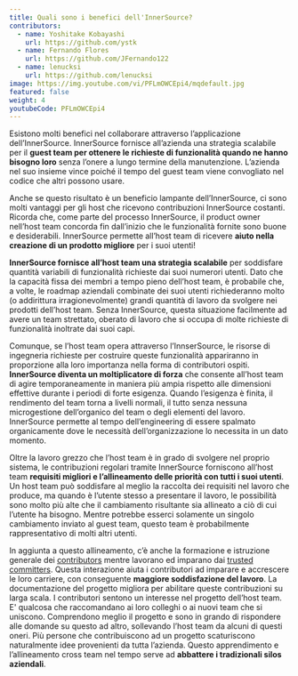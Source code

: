 ```yaml
---
title: Quali sono i benefici dell'InnerSource?
contributors:
  - name: Yoshitake Kobayashi
    url: https://github.com/ystk
  - name: Fernando Flores
    url: https://github.com/JFernando122
  - name: lenucksi
    url: https://github.com/lenucksi
image: https://img.youtube.com/vi/PFLmOWCEpi4/mqdefault.jpg
featured: false
weight: 4
youtubeCode: PFLmOWCEpi4
---
```

<div class="paragraph">
<p>Esistono molti benefici nel collaborare attraverso l&#8217;applicazione dell&#8217;InnerSource.
InnerSource fornisce all&#8217;azienda una strategia scalabile per il <strong>guest team per ottenere le richieste di funzionalità quando ne hanno bisogno loro</strong> senza l&#8217;onere a lungo termine della manutenzione.
L&#8217;azienda nel suo insieme vince poiché il tempo del guest team viene convogliato nel codice che altri possono usare.</p>
</div>
<div class="paragraph">
<p>Anche se questo risultato è un beneficio lampante dell&#8217;InnerSource, ci sono molti vantaggi per gli host che ricevono contribuzioni InnerSource costanti.
Ricorda che, come parte del processo InnerSource, il product owner nell&#8217;host team concorda fin dall&#8217;inizio che le funzionalità fornite sono buone e desiderabili.
InnerSource permette all&#8217;host team di ricevere <strong>aiuto nella creazione di un prodotto migliore</strong> per i suoi utenti!</p>
</div>
<div class="paragraph">
<p><strong>InnerSource fornisce all&#8217;host team una strategia scalabile</strong> per soddisfare quantità variabili di funzionalità richieste dai suoi numerori utenti.
Dato che la capacità fissa dei membri a tempo pieno dell&#8217;host team, è probabile che, a volte, le roadmap aziendali combinate dei suoi utenti richiederanno molto (o addirittura irragionevolmente) grandi quantità di lavoro da svolgere nei prodotti dell&#8217;host team.
Senza InnerSource, questa situazione facilmente ad avere un team strettato, oberato di lavoro che si occupa di molte richieste di funzionalità inoltrate dai suoi capi.</p>
</div>
<div class="paragraph">
<p>Comunque, se l&#8217;host team opera attraverso l&#8217;InnserSource, le risorse di ingegneria richieste per costruire queste funzionalità appariranno in proporzione alla loro importanza nella forma di contributori ospiti.
<strong>InnerSource diventa un moltiplicatore di forza</strong>  che consente all&#8217;host team di agire temporaneamente in maniera più ampia rispetto alle dimensioni effettive durante i periodi di forte esigenza.
Quando l&#8217;esigenza è finita, il rendimento del team torna a livelli normali, il tutto senza nessuna microgestione dell&#8217;organico del team o degli elementi del lavoro.
InnerSource permette al tempo dell&#8217;engineering di essere spalmato organicamente dove le necessità dell&#8217;organizzazione lo necessita in un dato momento.</p>
</div>
<div class="paragraph">
<p>Oltre la lavoro grezzo che l&#8217;host team è in grado di svolgere nel proprio sistema, le contribuzioni regolari tramite InnerSource forniscono all&#8217;host team <strong>requisiti migliori e l&#8217;allineamento delle priorità con tutti i suoi utenti</strong>.
Un host team può soddisfare al meglio la raccolta dei requisiti nel lavoro che produce, ma quando è l&#8217;utente stesso a presentare il lavoro, le possibilità sono molto più alte che il cambiamento risultante sia allineato a ciò di cui l&#8217;utente ha bisogno.
Mentre potrebbe esserci solamente un singolo cambiamento inviato al guest team, questo team è probabilmente rappresentativo di molti altri utenti.</p>
</div>
<div class="paragraph">
<p>In aggiunta a questo allineamento, c&#8217;è anche la formazione e istruzione generale dei <a href="https://innersourcecommons.org/learn/learning-path/contributor">contributors</a> mentre lavorano ed imparano dai <a href="https://innersourcecommons.org/learn/learning-path/trusted-committer">trusted committers</a>.
Questa interazione aiuta i contributori ad imparare e accrescere le loro carriere, con conseguente <strong>maggiore soddisfazione del lavoro</strong>.
La documentazione del progetto migliora per abilitare queste contribuzioni su larga scala.
I contributori sentono un interesse nel progetto dell&#8217;host team.
E' qualcosa che raccomandano ai loro colleghi o ai nuovi team che si uniscono.
Comprendono meglio il progetto e sono in grando di rispondere alle domande su questo ad altro, sollevando l&#8217;host team da alcuni di questi oneri.
Più persone che contribuiscono ad un progetto scaturiscono naturalmente idee provenienti da tutta l&#8217;azienda.
Questo apprendimento e l&#8217;allineamento cross team nel tempo serve ad <strong>abbattere i tradizionali silos aziendali</strong>.</p>
</div>
<!--- This file autogenerated from https://github.com/InnerSourceCommons/InnerSourceLearningPath/blob/main/scripts -->
